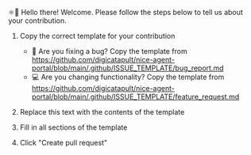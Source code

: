 ⚛👋 Hello there! Welcome. Please follow the steps below to tell us about your contribution.

1. Copy the correct template for your contribution

   - 🐛 Are you fixing a bug? Copy the template from <https://github.com/digicatapult/nice-agent-portal/blob/main/.github/ISSUE_TEMPLATE/bug_report.md>
   - 💻 Are you changing functionality? Copy the template from <https://github.com/digicatapult/nice-agent-portal/blob/main/.github/ISSUE_TEMPLATE/feature_request.md>

2. Replace this text with the contents of the template
3. Fill in all sections of the template
4. Click "Create pull request"
